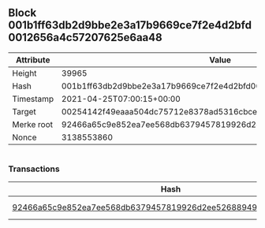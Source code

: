 ## Block 001b1ff63db2d9bbe2e3a17b9669ce7f2e4d2bfd0012656a4c57207625e6aa48

Attribute | Value
--- | ---
Height | 39965
Hash | 001b1ff63db2d9bbe2e3a17b9669ce7f2e4d2bfd0012656a4c57207625e6aa48
Timestamp | 2021-04-25T07:00:15+00:00
Target | 00254142f49eaaa504dc75712e8378ad5316cbcead634704b3734b6271167cc4
Merke root | 92466a65c9e852ea7ee568db6379457819926d2ee52688949be1619d4ea5f930
Nonce | 3138553860

```

```

### Transactions

Hash | Amount
--- | ---
[92466a65c9e852ea7ee568db6379457819926d2ee52688949be1619d4ea5f930](92466a65c9e852ea7ee568db6379457819926d2ee52688949be1619d4ea5f930.md) | 10.00000000 SKEPTI 
